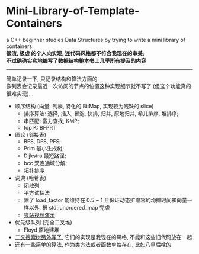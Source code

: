 # Mini-Library-of-Template-Containers
a C++ beginner studies Data Structures by trying to write a mini library of containers<br>
**很渣, 极虚 的个人向实现, 连代码风格都不符合我现在的审美; <br>不过确确实实地编写了数据结构整本书上几乎所有提及的内容**
____________________
简单记录一下, 只记录结构和算法方面的.<br>
像列表会记录最近一次访问的节点的位置这种实现细节就不写了 (但这个功能真的很难实现)...  

- 顺序结构 (向量, 列表, 特化的 BitMap, 实现较为残缺的 slice)  
    - 排序算法: 选择, 插入, 冒泡, 快排, 归并, 原地归并, 希儿排序, 堆排序;  
    - 串匹配:   蛮力查找, KMP;  
    - top K:   BFPRT  
- 图论 (邻接表)
    - BFS, DFS, PFS;
    - Prim 最小生成树;
    - Dijkstra 最短路径;
    - bcc 双连通域分解;
    - 拓扑排序
- 词典 (哈希表)
    - 闭散列
    - 平方试探法
    - 除了 load_factor 能维持在 0.5 ~ 1 且保证动态扩缩容的均摊时间和向量一样以外, 被 std::unordered_map 完虐
    - [睿站视频演示](https://www.bilibili.com/video/BV1gZ4y1i7jH?share_source=copy_web)
- 优先级队列 (完全二叉堆)
    - Floyd 原地建堆
- [二叉搜索树另外写了](https://github.com/Shynur/Binary-Search-Tree), 它们的实现是我现在的风格, 不能和这些旧代码放在一起
- 还有一些简单的算法, 作为类方法或者函数单独存在, 比如八皇后啥的
